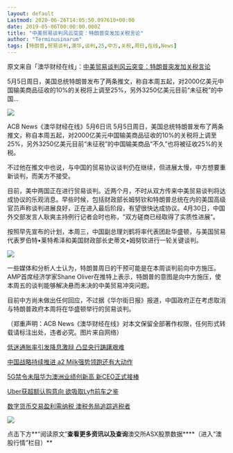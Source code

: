 ```yaml
---
layout: default
Lastmod: 2020-06-26T14:05:50.097610+00:00
date: 2019-05-06T00:00:00.000Z
title: "中美贸易谈判风云突变：特朗普突发加关税言论"
author: "Terminusinarum"
tags: [特朗普,贸易谈判,澳华,谈判,25,中方,关税,周日,在线,News]
---
```


原文来自「澳华财经在线」：[中美贸易谈判风云突变：特朗普突发加关税言论](http://wechatscope.jmsc.hku.hk:8000/html?fn=gh_8b33b85a7684_2019-05-06_2651258581_nK4v70mcej.y.tar.gz)

5月5日周日，美国总统特朗普发布了两条推文，称自本周五起，对2000亿美元中国输美商品征收的10%的关税将上调至25%，另外3250亿美元目前“未征税”的中国…

![](https://images.weserv.nl/?url=https%3A//i.loli.net/2019/05/06/5cd03f9054a49.jpg)

ACB News《澳华财经在线》5月6日讯 5月5日周日，美国总统特朗普发布了两条推文，称自本周五起，对2000亿美元中国输美商品征收的10%的关税将上调至25%，另外3250亿美元目前“未征税”的中国输美商品“不久”也将被征收25%的关税。

不过他在推文中也说，与中国的贸易协议谈判仍在继续，但进展太慢，中方想要重新谈判，而美方不接受。

目前，美中两国正在进行贸易谈判。近两个月，不时从双方传来中美贸易谈判将达成协议的乐观消息。早些时候，包括财政部长姆努钦和特朗普总统在内的美国高级官员声称谈判进展良好，正在进入最后阶段，有望很快达成协议。4月30日，中国外交部发言人耿爽主持例行记者会时也称，“双方磋商已经取得了实质性进展”。

按照早先宣布的计划，本周三，中国副总理刘鹤将率代表团赴华盛顿，与美国贸易代表罗伯特•莱特希泽和美国财政部长史蒂文•姆努钦进行一轮关键谈判。

![](https://images.weserv.nl/?url=https%3A//i.loli.net/2019/05/06/5cd03f93a1863.jpg)

一些媒体和分析人士认为，特朗普周日的干预可能是在本周谈判前向中方施压。AMP首席经济学家Shane Oliver在推特上表示，特朗普的意图是向中方施压，使本周五的谈判能够解决悬而未决的中美贸易冲突问题。

目前中方尚未做出任何回应，不过据《华尔街日报》报道，中国政府正在考虑取消与特朗普政府本周将在华盛顿举行的贸易谈判。

（郑重声明：ACB News《澳华财经在线》对本文保留全部著作权限，任何形式转载请标注出处，违者必究。图片来自网络） 

[低迷通胀率引发降息激辩 凸显央行踌躇艰难](https://mp.weixin.qq.com/s?__biz=MzA3MjQ3NTcxNw==&mid=2651258405&idx=1&sn=ce3503329e8c31d40123879f593410ed&chksm=84efeb0fb398621923e61b92ada0b0ebb611225a4945e5085102fa41ad98e5ea5be08d5134a6&scene=21%23wechat_redirect)

[中国战略持续推进 a2 Milk强势领跑还有大动作](https://mp.weixin.qq.com/s?__biz=MzA3MjQ3NTcxNw==&mid=2651258521&idx=1&sn=668a04355b09d5ee73fb1456143f20d3&chksm=84efebb3b39862a51365a1bdea31fb4ab964992e6d4883443bb6ef5e9e8d214f56f4a12f1d82&scene=21%23wechat_redirect)

[5G禁令未阻华为澳洲业绩创新高 新CEO正式接棒](https://mp.weixin.qq.com/s?__biz=MzA3MjQ3NTcxNw==&mid=2651258521&idx=3&sn=2d4c785356e29d5615e69e2a5a6b6ae8&chksm=84efebb3b39862a56d3a8f97af55a1a98ba9d6e7b7c24e21de83d7ef57742ec5d9cb6747f0d7&scene=21%23wechat_redirect)

[Uber获超额认购意向 欲吸取Lyft前车之鉴](https://mp.weixin.qq.com/s?__biz=MzA3MjQ3NTcxNw==&mid=2651258521&idx=4&sn=7e9c0ee7971663978d16bbee6b8e0d26&chksm=84efebb3b39862a552323ee3a56afe3b7ccf30e704727f12cd3d73b1020ddfad5d6076cf007f&scene=21%23wechat_redirect)

[数字货币交易盈利需纳税 澳税务局追踪逃税者](https://mp.weixin.qq.com/s?__biz=MzA3MjQ3NTcxNw==&mid=2651258492&idx=3&sn=3958c4f9646682402212b46e20b83ffa&chksm=84efeb56b39862404d8c6e732ba334d47bee3289a33ac5f7b84f91d40cd5ad245f7eb350f34f&scene=21%23wechat_redirect)

![](https://images.weserv.nl/?url=https%3A//i.loli.net/2019/05/06/5cd03f96463fc.jpg)

点击下方**“阅读原文”**查看更多资讯以及查询**澳交所ASX股票数据****（进入“澳股行情”栏目）**

